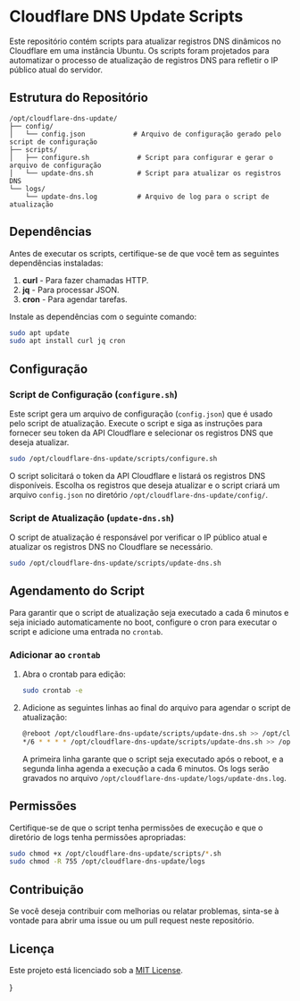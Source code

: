# Cloudflare DNS Update Scripts

Este repositório contém scripts para atualizar registros DNS dinâmicos no Cloudflare em uma instância Ubuntu. Os scripts foram projetados para automatizar o processo de atualização de registros DNS para refletir o IP público atual do servidor.

## Estrutura do Repositório

```
/opt/cloudflare-dns-update/
├── config/
│   └── config.json            # Arquivo de configuração gerado pelo script de configuração
├── scripts/
│   ├── configure.sh            # Script para configurar e gerar o arquivo de configuração
│   └── update-dns.sh           # Script para atualizar os registros DNS
└── logs/
    └── update-dns.log          # Arquivo de log para o script de atualização
```

## Dependências

Antes de executar os scripts, certifique-se de que você tem as seguintes dependências instaladas:

1. **curl** - Para fazer chamadas HTTP.
2. **jq** - Para processar JSON.
3. **cron** - Para agendar tarefas.

Instale as dependências com o seguinte comando:

```bash
sudo apt update
sudo apt install curl jq cron
```

## Configuração

### Script de Configuração (`configure.sh`)

Este script gera um arquivo de configuração (`config.json`) que é usado pelo script de atualização. Execute o script e siga as instruções para fornecer seu token da API Cloudflare e selecionar os registros DNS que deseja atualizar.

```bash
sudo /opt/cloudflare-dns-update/scripts/configure.sh
```

O script solicitará o token da API Cloudflare e listará os registros DNS disponíveis. Escolha os registros que deseja atualizar e o script criará um arquivo `config.json` no diretório `/opt/cloudflare-dns-update/config/`.

### Script de Atualização (`update-dns.sh`)

O script de atualização é responsável por verificar o IP público atual e atualizar os registros DNS no Cloudflare se necessário.

```bash
sudo /opt/cloudflare-dns-update/scripts/update-dns.sh
```

## Agendamento do Script

Para garantir que o script de atualização seja executado a cada 6 minutos e seja iniciado automaticamente no boot, configure o cron para executar o script e adicione uma entrada no `crontab`.

### Adicionar ao `crontab`

1. Abra o crontab para edição:

    ```bash
    sudo crontab -e
    ```

2. Adicione as seguintes linhas ao final do arquivo para agendar o script de atualização:

    ```bash
    @reboot /opt/cloudflare-dns-update/scripts/update-dns.sh >> /opt/cloudflare-dns-update/logs/update-dns.log 2>&1
    */6 * * * * /opt/cloudflare-dns-update/scripts/update-dns.sh >> /opt/cloudflare-dns-update/logs/update-dns.log 2>&1
    ```

   A primeira linha garante que o script seja executado após o reboot, e a segunda linha agenda a execução a cada 6 minutos. Os logs serão gravados no arquivo `/opt/cloudflare-dns-update/logs/update-dns.log`.

## Permissões

Certifique-se de que o script tenha permissões de execução e que o diretório de logs tenha permissões apropriadas:

```bash
sudo chmod +x /opt/cloudflare-dns-update/scripts/*.sh
sudo chmod -R 755 /opt/cloudflare-dns-update/logs
```

## Contribuição

Se você deseja contribuir com melhorias ou relatar problemas, sinta-se à vontade para abrir uma issue ou um pull request neste repositório.

## Licença

Este projeto está licenciado sob a [MIT License](LICENSE).

}
